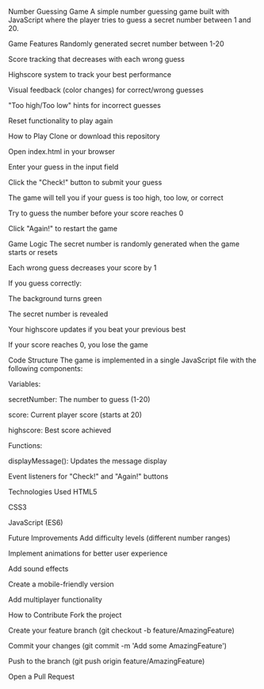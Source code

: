 Number Guessing Game
A simple number guessing game built with JavaScript where the player tries to guess a secret number between 1 and 20.

Game Features
Randomly generated secret number between 1-20

Score tracking that decreases with each wrong guess

Highscore system to track your best performance

Visual feedback (color changes) for correct/wrong guesses

"Too high/Too low" hints for incorrect guesses

Reset functionality to play again

How to Play
Clone or download this repository

Open index.html in your browser

Enter your guess in the input field

Click the "Check!" button to submit your guess

The game will tell you if your guess is too high, too low, or correct

Try to guess the number before your score reaches 0

Click "Again!" to restart the game

Game Logic
The secret number is randomly generated when the game starts or resets

Each wrong guess decreases your score by 1

If you guess correctly:

The background turns green

The secret number is revealed

Your highscore updates if you beat your previous best

If your score reaches 0, you lose the game

Code Structure
The game is implemented in a single JavaScript file with the following components:

Variables:

secretNumber: The number to guess (1-20)

score: Current player score (starts at 20)

highscore: Best score achieved

Functions:

displayMessage(): Updates the message display

Event listeners for "Check!" and "Again!" buttons

Technologies Used
HTML5

CSS3

JavaScript (ES6)

Future Improvements
Add difficulty levels (different number ranges)

Implement animations for better user experience

Add sound effects

Create a mobile-friendly version

Add multiplayer functionality

How to Contribute
Fork the project

Create your feature branch (git checkout -b feature/AmazingFeature)

Commit your changes (git commit -m 'Add some AmazingFeature')

Push to the branch (git push origin feature/AmazingFeature)

Open a Pull Request
